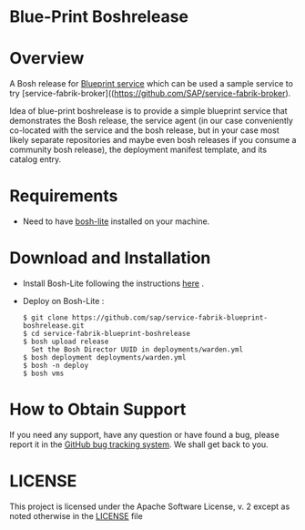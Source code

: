 Blue-Print Boshrelease
====================================================

# Overview

A Bosh release for [Blueprint service](https://github.com/SAP/service-fabrik-blueprint-service) which can be used a sample service to try [service-fabrik-broker]((https://github.com/SAP/service-fabrik-broker).

Idea of blue-print boshrelease is to provide a simple blueprint service that demonstrates the Bosh release, the service agent (in our case conveniently co-located with the service and the bosh release, but in your case most likely separate repositories and maybe even bosh releases if you consume a community bosh release), the deployment manifest template, and its catalog entry.

# Requirements

 - Need to have [bosh-lite](https://bosh.io/docs/bosh-lite.html) installed on your machine.

# Download and Installation

 - Install Bosh-Lite following the instructions [here](https://github.com/SAP/service-fabrik-broker#installing-bosh-lite) .
 - Deploy on Bosh-Lite :
   
   ```
   $ git clone https://github.com/sap/service-fabrik-blueprint-boshrelease.git
   $ cd service-fabrik-blueprint-boshrelease
   $ bosh upload release
     Set the Bosh Director UUID in deployments/warden.yml
   $ bosh deployment deployments/warden.yml
   $ bosh -n deploy
   $ bosh vms
   ```

# How to Obtain Support

 If you need any support, have any question or have found a bug, please report it in the [GitHub bug tracking system](https://github.com/SAP/service-fabrik-blueprint-boshrelease/issues). We shall get back to you.


# LICENSE

This project is licensed under the Apache Software License, v. 2 except as noted otherwise in the [LICENSE](LICENSE) file
